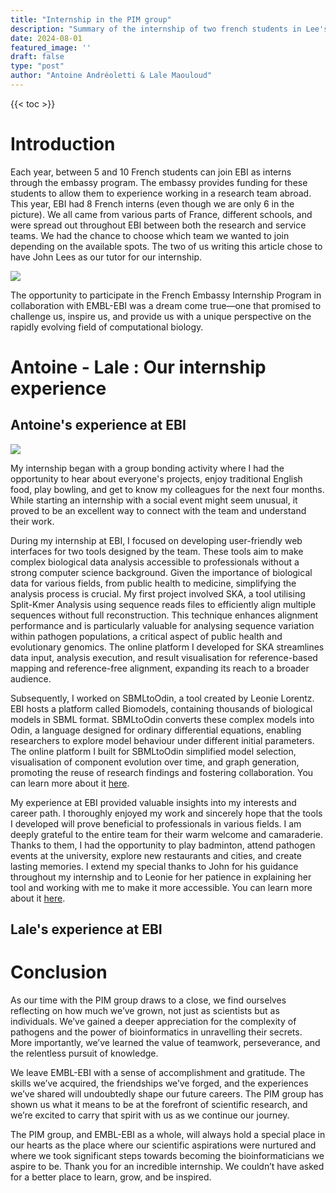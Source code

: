 ```yaml
---
title: "Internship in the PIM group"
description: "Summary of the internship of two french students in Lee's group"
date: 2024-08-01
featured_image: ''
draft: false
type: "post"
author: "Antoine Andréoletti & Lale Maouloud"
---
```


{{< toc >}}

# Introduction

Each year, between 5 and 10 French students can join EBI as interns through the embassy program. The embassy provides funding for these students to allow them to experience working in a research team abroad. This year, EBI had 8 French interns (even though we are only 6 in the picture). We all came from various parts of France, different schools, and were spread out throughout EBI between both the research and service teams. We had the chance to choose which team we wanted to join depending on the available spots. The two of us writing this article chose to have John Lees as our tutor for our internship.

![](images/internship_french_students/30th_anniversary.jpg)

The opportunity to participate in the French Embassy Internship Program in collaboration with EMBL-EBI was a dream come true—one that promised to challenge us, inspire us, and provide us with a unique perspective on the rapidly evolving field of computational biology.

# Antoine - Lale : Our internship experience

## Antoine's experience at EBI

![](images/internship_french_students/Antoine.jpg)

My internship began with a group bonding activity where I had the opportunity to hear about everyone's projects, enjoy traditional English food, play bowling, and get to know my colleagues for the next four months. While starting an internship with a social event might seem unusual, it proved to be an excellent way to connect with the team and understand their work.

During my internship at EBI, I focused on developing user-friendly web interfaces for two tools designed by the team. These tools aim to make complex biological data analysis accessible to professionals without a strong computer science background. Given the importance of biological data for various fields, from public health to medicine, simplifying the analysis process is crucial.
My first project involved SKA, a tool utilising Split-Kmer Analysis using sequence reads files to efficiently align multiple sequences without full reconstruction. This technique enhances alignment performance and is particularly valuable for analysing sequence variation within pathogen populations, a critical aspect of public health and evolutionary genomics. The online platform I developed for SKA streamlines data input, analysis execution, and result visualisation for reference-based mapping and reference-free alignment, expanding its reach to a broader audience.

Subsequently, I worked on SBMLtoOdin, a tool created by Leonie Lorentz. EBI hosts a platform called Biomodels, containing thousands of biological models in SBML format. SBMLtoOdin converts these complex models into Odin, a language designed for ordinary differential equations, enabling researchers to explore model behaviour under different initial parameters. The online platform I built for SBMLtoOdin simplified model selection, visualisation of component evolution over time, and graph generation, promoting the reuse of research findings and fostering collaboration. You can learn more about it [here](https://github.com/bacpop/DATACIN).

My experience at EBI provided valuable insights into my interests and career path. I thoroughly enjoyed my work and sincerely hope that the tools I developed will prove beneficial to professionals in various fields. I am deeply grateful to the entire team for their warm welcome and camaraderie. Thanks to them, I had the opportunity to play badminton, attend pathogen events at the university, explore new restaurants and cities, and create lasting memories. I extend my special thanks to John for his guidance throughout my internship and to Leonie for her patience in explaining her tool and working with me to make it more accessible. You can learn more about it [here](https://github.com/bacpop/odinviewer/).

## Lale's experience at EBI



# Conclusion

As our time with the PIM group draws to a close, we find ourselves reflecting on how much we’ve grown, not just as scientists but as individuals. We’ve gained a deeper appreciation for the complexity of pathogens and the power of bioinformatics in unravelling their secrets. More importantly, we’ve learned the value of teamwork, perseverance, and the relentless pursuit of knowledge.

We leave EMBL-EBI with a sense of accomplishment and gratitude. The skills we’ve acquired, the friendships we’ve forged, and the experiences we’ve shared will undoubtedly shape our future careers. The PIM group has shown us what it means to be at the forefront of scientific research, and we’re excited to carry that spirit with us as we continue our journey.

The PIM group, and EMBL-EBI as a whole, will always hold a special place in our hearts as the place where our scientific aspirations were nurtured and where we took significant steps towards becoming the bioinformaticians we aspire to be. Thank you for an incredible internship. We couldn’t have asked for a better place to learn, grow, and be inspired.

